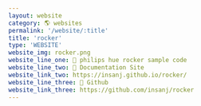 ```yaml
---
layout: website
category: 🌎 websites
permalink: '/website/:title'
title: 'rocker'
type: 'WEBSITE'
website_img: rocker.png
website_line_one: 🔘 philips hue rocker sample code
website_line_two: 🚀 Documentation Site
website_link_two: https://insanj.github.io/rocker/
website_line_three: 👾 Github
website_link_three: https://github.com/insanj/rocker
---
```

